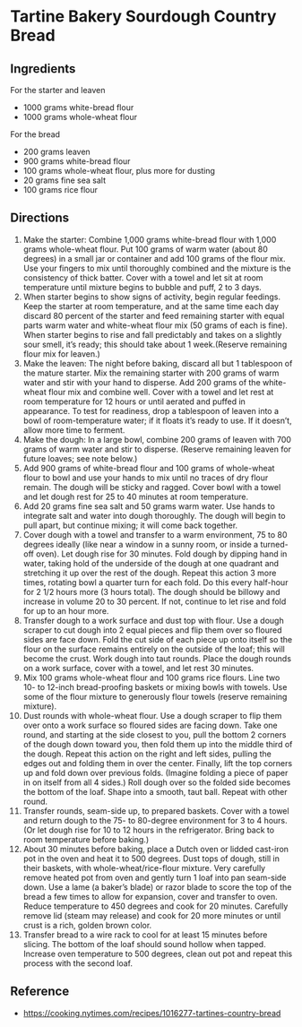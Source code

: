 # Tartine Bakery Sourdough Country Bread

## Ingredients
For the starter and leaven
* 1000 grams white-bread flour
* 1000 grams whole-wheat flour

For the bread
* 200 grams leaven
* 900 grams white-bread flour
* 100 grams whole-wheat flour, plus more for dusting
* 20 grams fine sea salt
* 100 grams rice flour

## Directions
1. Make the starter: Combine 1,000 grams white-bread flour with 1,000 grams whole-wheat flour. Put 100 grams of warm water (about 80 degrees) in a small jar or container and add 100 grams of the flour mix. Use your fingers to mix until thoroughly combined and the mixture is the consistency of thick batter. Cover with a towel and let sit at room temperature until mixture begins to bubble and puff, 2 to 3 days.
2. When starter begins to show signs of activity, begin regular feedings. Keep the starter at room temperature, and at the same time each day discard 80 percent of the starter and feed remaining starter with equal parts warm water and white-wheat flour mix (50 grams of each is fine). When starter begins to rise and fall predictably and takes on a slightly sour smell, it’s ready; this should take about 1 week.(Reserve remaining flour mix for leaven.)
3. Make the leaven: The night before baking, discard all but 1 tablespoon of the mature starter. Mix the remaining starter with 200 grams of warm water and stir with your hand to disperse. Add 200 grams of the white-wheat flour mix and combine well. Cover with a towel and let rest at room temperature for 12 hours or until aerated and puffed in appearance. To test for readiness, drop a tablespoon of leaven into a bowl of room-temperature water; if it floats it’s ready to use. If it doesn’t, allow more time to ferment.
4. Make the dough: In a large bowl, combine 200 grams of leaven with 700 grams of warm water and stir to disperse. (Reserve remaining leaven for future loaves; see note below.)
5. Add 900 grams of white-bread flour and 100 grams of whole-wheat flour to bowl and use your hands to mix until no traces of dry flour remain. The dough will be sticky and ragged. Cover bowl with a towel and let dough rest for 25 to 40 minutes at room temperature.
6. Add 20 grams fine sea salt and 50 grams warm water. Use hands to integrate salt and water into dough thoroughly. The dough will begin to pull apart, but continue mixing; it will come back together.
7. Cover dough with a towel and transfer to a warm environment, 75 to 80 degrees ideally (like near a window in a sunny room, or inside a turned-off oven). Let dough rise for 30 minutes. Fold dough by dipping hand in water, taking hold of the underside of the dough at one quadrant and stretching it up over the rest of the dough. Repeat this action 3 more times, rotating bowl a quarter turn for each fold. Do this every half-hour for 2 1/2 hours more (3 hours total). The dough should be billowy and increase in volume 20 to 30 percent. If not, continue to let rise and fold for up to an hour more.
8. Transfer dough to a work surface and dust top with flour. Use a dough scraper to cut dough into 2 equal pieces and flip them over so floured sides are face down. Fold the cut side of each piece up onto itself so the flour on the surface remains entirely on the outside of the loaf; this will become the crust. Work dough into taut rounds. Place the dough rounds on a work surface, cover with a towel, and let rest 30 minutes.
9. Mix 100 grams whole-wheat flour and 100 grams rice flours. Line two 10- to 12-inch bread-proofing baskets or mixing bowls with towels. Use some of the flour mixture to generously flour towels (reserve remaining mixture).
10. Dust rounds with whole-wheat flour. Use a dough scraper to flip them over onto a work surface so floured sides are facing down. Take one round, and starting at the side closest to you, pull the bottom 2 corners of the dough down toward you, then fold them up into the middle third of the dough. Repeat this action on the right and left sides, pulling the edges out and folding them in over the center. Finally, lift the top corners up and fold down over previous folds. (Imagine folding a piece of paper in on itself from all 4 sides.) Roll dough over so the folded side becomes the bottom of the loaf. Shape into a smooth, taut ball. Repeat with other round.
11. Transfer rounds, seam-side up, to prepared baskets. Cover with a towel and return dough to the 75- to 80-degree environment for 3 to 4 hours. (Or let dough rise for 10 to 12 hours in the refrigerator. Bring back to room temperature before baking.)
12. About 30 minutes before baking, place a Dutch oven or lidded cast-iron pot in the oven and heat it to 500 degrees. Dust tops of dough, still in their baskets, with whole-wheat/rice-flour mixture. Very carefully remove heated pot from oven and gently turn 1 loaf into pan seam-side down. Use a lame (a baker’s blade) or razor blade to score the top of the bread a few times to allow for expansion, cover and transfer to oven. Reduce temperature to 450 degrees and cook for 20 minutes. Carefully remove lid (steam may release) and cook for 20 more minutes or until crust is a rich, golden brown color.
13. Transfer bread to a wire rack to cool for at least 15 minutes before slicing. The bottom of the loaf should sound hollow when tapped. Increase oven temperature to 500 degrees, clean out pot and repeat this process with the second loaf.

## Reference
* https://cooking.nytimes.com/recipes/1016277-tartines-country-bread
